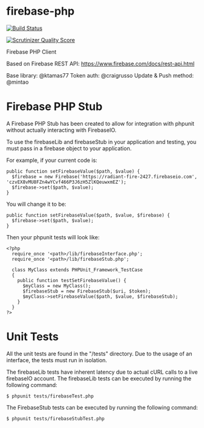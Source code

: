 firebase-php
============

[![Build Status](https://drone.io/github.com/ktamas77/firebase-php/status.png)](https://drone.io/github.com/ktamas77/firebase-php/latest)

[![Scrutinizer Quality Score](https://scrutinizer-ci.com/g/ktamas77/firebase-php/badges/quality-score.png?s=239ffca76628b5a86540b9def187e2f8a199cb10)](https://scrutinizer-ci.com/g/ktamas77/firebase-php/)

Firebase PHP Client

Based on Firebase REST API: https://www.firebase.com/docs/rest-api.html

Base library: @ktamas77
Token auth: @craigrusso
Update & Push method: @mintao


Firebase PHP Stub
=================
A Firebase PHP Stub has been created to allow for integration with phpunit without actually interacting with FirebaseIO.

To use the firebaseLib and firebaseStub in your application and testing, you must pass in a firebase object to your application.

For example, if your current code is:

```
public function setFirebaseValue($path, $value) {
  $firebase = new Firebase('https://radiant-fire-2427.firebaseio.com', 'czvEX8vMU8FZn4wYCvf466P3J6zH5ZlKQeuwxmEZ');
  $firebase->set($path, $value);
}
```

You will change it to be:

```
public function setFirebaseValue($path, $value, $firebase) {
  $firebase->set($path, $value);
}
```

Then your phpunit tests will look like:

```
<?php
  require_once '<path>/lib/firebaseInterface.php';
  require_once '<path>/lib/firebaseStub.php';

  class MyClass extends PHPUnit_Framework_TestCase
  {
    public function testSetFirebaseValue() {
      $myClass = new MyClass();
      $firebaseStub = new FirebaseStub($uri, $token);
      $myClass->setFirebaseValue($path, $value, $firebaseStub);
    }
  }
?>
```

Unit Tests
==========

All the unit tests are found in the "/tests" directory. Due to the usage of an interface, the tests must run in isolation.

The firebaseLib tests have inherent latency due to actual cURL calls to a live firebaseIO account. The firebaseLib tests can be executed by running the following command:

```
$ phpunit tests/firebaseTest.php
```

The FirebaseStub tests can be executed by running the following command:

```
$ phpunit tests/firebaseStubTest.php
```
